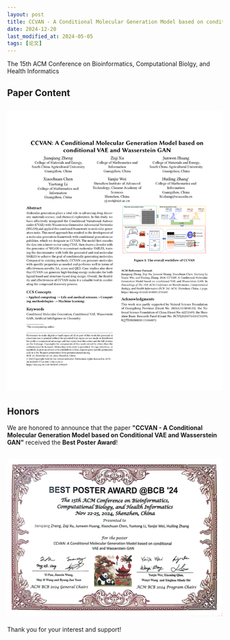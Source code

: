 ```yaml
---
layout: post
title: CCVAN - A Conditional Molecular Generation Model based on conditional VAE and Wasserstein GAN
date: 2024-12-20
last_modified_at: 2024-05-05
tags: [论文]
---
```

The 15th ACM Conference on Bioinformatics, Computational Biolgy, and Health Informatics

## Paper Content
![CCVAN Paper Screenshot](/CCVAN.png)
---

## Honors
We are honored to announce that the paper **"CCVAN - A Conditional Molecular Generation Model based on Conditional VAE and Wasserstein GAN"** received the **Best Poster Award**!

![Best Poster Award Certificate](/BestPoster.jpg)
---
Thank you for your interest and support!
